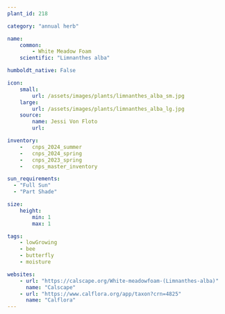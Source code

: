 ```yaml
---
plant_id: 218 

category: "annual herb"

name: 
    common: 
        - White Meadow Foam 
    scientific: "Limnanthes alba"  

humboldt_native: False

icon: 
    small: 
        url: /assets/images/plants/limnanthes_alba_sm.jpg
    large: 
        url: /assets/images/plants/limnanthes_alba_lg.jpg
    source: 
        name: Jessi Von Floto 
        url:

inventory: 
    -   cnps_2024_summer
    -   cnps_2024_spring
    -   cnps_2023_spring
    -   cnps_master_inventory

sun_requirements:
  - "Full Sun"
  - "Part Shade"

size:
    height: 
        min: 1
        max: 1 

tags: 
    - lowGrowing
    - bee
    - butterfly
    - moisture

websites:
    - url: "https://calscape.org/White-meadowfoam-(Limnanthes-alba)"
      name: "Calscape"
    - url: "https://www.calflora.org/app/taxon?crn=4825"
      name: "Calflora"
---
```

